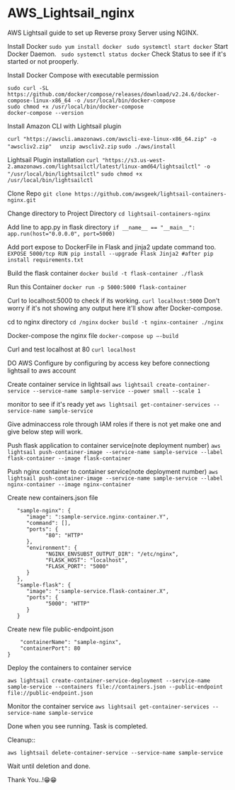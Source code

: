 # AWS_Lightsail_nginx
AWS Lightsail guide to set up Reverse proxy Server using NGINX.

Install Docker
```sudo yum install docker```
``` sudo systemctl start docker``` Start Docker Daemon.
``` sudo systemctl status docker``` Check Status to see if it's started or not prooperly.

Install Docker Compose with executable permission
```
sudo curl -SL https://github.com/docker/compose/releases/download/v2.24.6/docker-compose-linux-x86_64 -o /usr/local/bin/docker-compose
sudo chmod +x /usr/local/bin/docker-compose
docker-compose --version
```

Install Amazon CLI with Lightsail plugin

```curl "https://awscli.amazonaws.com/awscli-exe-linux-x86_64.zip" -o "awscliv2.zip"```
```  unzip awscliv2.zip```
  ```sudo ./aws/install```

Lightsail Plugin installation
```curl "https://s3.us-west-2.amazonaws.com/lightsailctl/latest/linux-amd64/lightsailctl" -o "/usr/local/bin/lightsailctl"```
```sudo chmod +x /usr/local/bin/lightsailctl```

Clone Repo
```git clone https://github.com/awsgeek/lightsail-containers-nginx.git```

Change directory to Project Directory
```cd lightsail-containers-nginx```

Add line to app.py in flask directory
	```if __name__ == "__main__":
	   app.run(host="0.0.0.0", port=5000)```
	   
Add port expose to DockerFile in Flask and jinja2 update command too.
	```EXPOSE 5000/tcp
	RUN pip install --upgrade Flask Jinja2 #after pip install requirements.txt```
	
Build the flask container
```docker build -t flask-container ./flask```

Run this Container
```docker run -p 5000:5000 flask-container```

Curl to localhost:5000 to check if its working.
```curl localhost:5000```
Don't worry if it's not showing any output here it'll show after Docker-compose.

cd to nginx directory
```cd /nginx```
```docker build -t nginx-container ./nginx```

Docker-compose the nginx file
```docker-compose up –-build```

Curl and test localhost at 80
```curl localhost```

DO AWS Configure by configuring by access key before connectiong lightsail to aws account 

Create container service in lightsail 
```aws lightsail create-container-service --service-name sample-service --power small --scale 1```

monitor to see if it's ready yet
```aws lightsail get-container-services --service-name sample-service```

Give adminaccess role through IAM roles if there is not yet make one and give below step will work.

Push flask application to container service(note deployment number)
```aws lightsail push-container-image --service-name sample-service --label flask-container --image flask-container```

Push nginx container to container service(note deployment number)
```aws lightsail push-container-image --service-name sample-service --label nginx-container --image nginx-container```

Create new containers.json file 

```{
   "sample-nginx": {
      "image": ":sample-service.nginx-container.Y",
      "command": [],
      "ports": {
            "80": "HTTP"
      },
      "environment": {
            "NGINX_ENVSUBST_OUTPUT_DIR": "/etc/nginx",
            "FLASK_HOST": "localhost",
            "FLASK_PORT": "5000"
      }
   },
   "sample-flask": {
      "image": ":sample-service.flask-container.X",
      "ports": {
            "5000": "HTTP"
      }
   }
  ``` 
Create new file public-endpoint.json
```{
    "containerName": "sample-nginx",
    "containerPort": 80
}
```

Deploy the containers to container service

```aws lightsail create-container-service-deployment --service-name sample-service --containers file://containers.json --public-endpoint file://public-endpoint.json```

Monitor the container service
```aws lightsail get-container-services --service-name sample-service```

Done when you see running. Task is completed.

Cleanup::

```aws lightsail delete-container-service --service-name sample-service```

Wait until deletion and done.

Thank You..!😁😁








